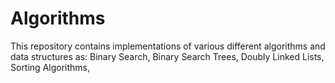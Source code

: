 # Algorithms
This repository contains implementations of various different algorithms and data structures as: 
Binary Search,
Binary Search Trees,
Doubly Linked Lists,
Sorting Algorithms,
